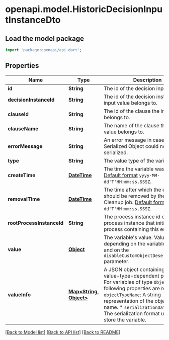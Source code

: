 # openapi.model.HistoricDecisionInputInstanceDto

## Load the model package
```dart
import 'package:openapi/api.dart';
```

## Properties
Name | Type | Description | Notes
------------ | ------------- | ------------- | -------------
**id** | **String** | The id of the decision input value. | [optional] 
**decisionInstanceId** | **String** | The id of the decision instance the input value belongs to. | [optional] 
**clauseId** | **String** | The id of the clause the input value belongs to. | [optional] 
**clauseName** | **String** | The name of the clause the input value belongs to. | [optional] 
**errorMessage** | **String** | An error message in case a Java Serialized Object could not be de-serialized. | [optional] 
**type** | **String** | The value type of the variable. | [optional] 
**createTime** | [**DateTime**](DateTime.md) | The time the variable was inserted.  [Default format](https://docs.camunda.org/manual/7.20/reference/rest/overview/date-format/) `yyyy-MM-dd'T'HH:mm:ss.SSSZ`. | [optional] 
**removalTime** | [**DateTime**](DateTime.md) | The time after which the entry should be removed by the History Cleanup job. [Default format](https://docs.camunda.org/manual/7.20/reference/rest/overview/date-format/) `yyyy-MM-dd'T'HH:mm:ss.SSSZ`. | [optional] 
**rootProcessInstanceId** | **String** | The process instance id of the root process instance that initiated the process containing this entry. | [optional] 
**value** | [**Object**](.md) | The variable's value. Value differs depending on the variable's type and on the `disableCustomObjectDeserialization` parameter. | [optional] 
**valueInfo** | [**Map<String, Object>**](Object.md) | A JSON object containing additional, value-type-dependent properties.  For variables of type `Object`, the following properties are returned:  * `objectTypeName`: A string representation of the object's type name.  * `serializationDataFormat`: The serialization format used to store the variable. | [optional] [default to const {}]

[[Back to Model list]](../README.md#documentation-for-models) [[Back to API list]](../README.md#documentation-for-api-endpoints) [[Back to README]](../README.md)


